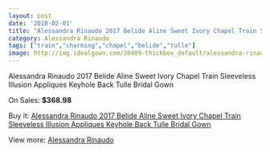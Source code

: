 ```yaml
---
layout: post
date: '2018-02-01'
title: "Alessandra Rinaudo 2017 Belide Aline Sweet Ivory Chapel Train Sleeveless Illusion Appliques Keyhole Back Tulle Bridal Gown"
category: Alessandra Rinaudo
tags: ["train","charming","chapel","belide","tulle"]
image: http://img.idealgown.com/30409-thickbox_default/alessandra-rinaudo-2017-belide-aline-sweet-ivory-chapel-train-sleeveless-illusion-appliques-keyhole-back-tulle-bridal-gown.jpg
---
```

Alessandra Rinaudo 2017 Belide Aline Sweet Ivory Chapel Train Sleeveless Illusion Appliques Keyhole Back Tulle Bridal Gown

On Sales: **$368.98**
<a href="https://www.idealgown.com/en/alessandra-rinaudo/11282-alessandra-rinaudo-2017-belide-aline-sweet-ivory-chapel-train-sleeveless-illusion-appliques-keyhole-back-tulle-bridal-gown.html"><amp-img layout="responsive" width="600" height="600" src="//img.idealgown.com/30409-thickbox_default/alessandra-rinaudo-2017-belide-aline-sweet-ivory-chapel-train-sleeveless-illusion-appliques-keyhole-back-tulle-bridal-gown.jpg" alt="Alessandra Rinaudo 2017 Belide Aline Sweet Ivory Chapel Train Sleeveless Illusion Appliques Keyhole Back Tulle Bridal Gown 0" /></a>
<a href="https://www.idealgown.com/en/alessandra-rinaudo/11282-alessandra-rinaudo-2017-belide-aline-sweet-ivory-chapel-train-sleeveless-illusion-appliques-keyhole-back-tulle-bridal-gown.html"><amp-img layout="responsive" width="600" height="600" src="//img.idealgown.com/30412-thickbox_default/alessandra-rinaudo-2017-belide-aline-sweet-ivory-chapel-train-sleeveless-illusion-appliques-keyhole-back-tulle-bridal-gown.jpg" alt="Alessandra Rinaudo 2017 Belide Aline Sweet Ivory Chapel Train Sleeveless Illusion Appliques Keyhole Back Tulle Bridal Gown 1" /></a>
<a href="https://www.idealgown.com/en/alessandra-rinaudo/11282-alessandra-rinaudo-2017-belide-aline-sweet-ivory-chapel-train-sleeveless-illusion-appliques-keyhole-back-tulle-bridal-gown.html"><amp-img layout="responsive" width="600" height="600" src="//img.idealgown.com/30411-thickbox_default/alessandra-rinaudo-2017-belide-aline-sweet-ivory-chapel-train-sleeveless-illusion-appliques-keyhole-back-tulle-bridal-gown.jpg" alt="Alessandra Rinaudo 2017 Belide Aline Sweet Ivory Chapel Train Sleeveless Illusion Appliques Keyhole Back Tulle Bridal Gown 2" /></a>
<a href="https://www.idealgown.com/en/alessandra-rinaudo/11282-alessandra-rinaudo-2017-belide-aline-sweet-ivory-chapel-train-sleeveless-illusion-appliques-keyhole-back-tulle-bridal-gown.html"><amp-img layout="responsive" width="600" height="600" src="//img.idealgown.com/30410-thickbox_default/alessandra-rinaudo-2017-belide-aline-sweet-ivory-chapel-train-sleeveless-illusion-appliques-keyhole-back-tulle-bridal-gown.jpg" alt="Alessandra Rinaudo 2017 Belide Aline Sweet Ivory Chapel Train Sleeveless Illusion Appliques Keyhole Back Tulle Bridal Gown 3" /></a>

Buy it: [Alessandra Rinaudo 2017 Belide Aline Sweet Ivory Chapel Train Sleeveless Illusion Appliques Keyhole Back Tulle Bridal Gown](https://www.idealgown.com/en/alessandra-rinaudo/11282-alessandra-rinaudo-2017-belide-aline-sweet-ivory-chapel-train-sleeveless-illusion-appliques-keyhole-back-tulle-bridal-gown.html "Alessandra Rinaudo 2017 Belide Aline Sweet Ivory Chapel Train Sleeveless Illusion Appliques Keyhole Back Tulle Bridal Gown")

View more: [Alessandra Rinaudo](https://www.idealgown.com/en/157-alessandra-rinaudo "Alessandra Rinaudo")